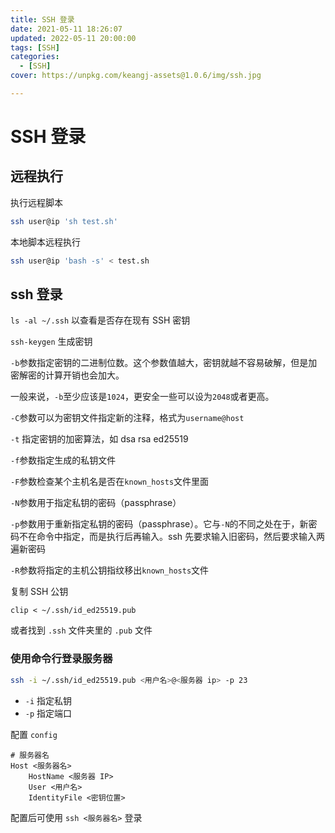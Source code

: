 ```yaml
---
title: SSH 登录
date: 2021-05-11 18:26:07
updated: 2022-05-11 20:00:00
tags: [SSH]
categories: 
  - [SSH]
cover: https://unpkg.com/keangj-assets@1.0.6/img/ssh.jpg

---
```




# SSH 登录

## 远程执行

执行远程脚本
``` sh
ssh user@ip 'sh test.sh'
```

本地脚本远程执行
``` sh
ssh user@ip 'bash -s' < test.sh
```

## ssh 登录

`ls -al ~/.ssh` 以查看是否存在现有 SSH 密钥

`ssh-keygen`  生成密钥

`-b`参数指定密钥的二进制位数。这个参数值越大，密钥就越不容易破解，但是加密解密的计算开销也会加大。

一般来说，`-b`至少应该是`1024`，更安全一些可以设为`2048`或者更高。

`-C`参数可以为密钥文件指定新的注释，格式为`username@host`

`-t` 指定密钥的加密算法，如 dsa rsa ed25519

`-f`参数指定生成的私钥文件

`-F`参数检查某个主机名是否在`known_hosts`文件里面

`-N`参数用于指定私钥的密码（passphrase）

`-p`参数用于重新指定私钥的密码（passphrase）。它与`-N`的不同之处在于，新密码不在命令中指定，而是执行后再输入。ssh 先要求输入旧密码，然后要求输入两遍新密码

`-R`参数将指定的主机公钥指纹移出`known_hosts`文件

复制 SSH 公钥

```shell
clip < ~/.ssh/id_ed25519.pub
```

或者找到 `.ssh` 文件夹里的 `.pub` 文件 

### 使用命令行登录服务器

``` sh
ssh -i ~/.ssh/id_ed25519.pub <用户名>@<服务器 ip> -p 23
```

- `-i` 指定私钥
- `-p` 指定端口

配置 `config`

``` 
# 服务器名
Host <服务器名>
    HostName <服务器 IP>
    User <用户名>
    IdentityFile <密钥位置>
```

配置后可使用 `ssh <服务器名>` 登录

